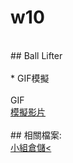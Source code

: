 # w10
</br>
## Ball Lifter
</br>
</br>
* GIF模擬
</br>
</br>
GIF
</br>
<a href="https://www.youtube.com/watch?v=WOvz0JdcdZI&feature=youtu.be">模擬影片</a>
</br>
</br>
## 相關檔案:
</br>
<a href="https://cad.onshape.com/documents/1f91b5d82f8611ba3ad677e0/w/6abeec5a8972315feea37726/e/f53d1f934906bf4f7927a723>Onshape</a>
</br>
</br>
<a href="https://github.com/s40523117/cd2018/tree/gh-pages/Ball%20lifter>小組倉儲<
